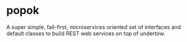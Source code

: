 # popok
A super simple, fail-first, microservices oriented set of interfaces and default classes to build REST web services on top of undertow.
